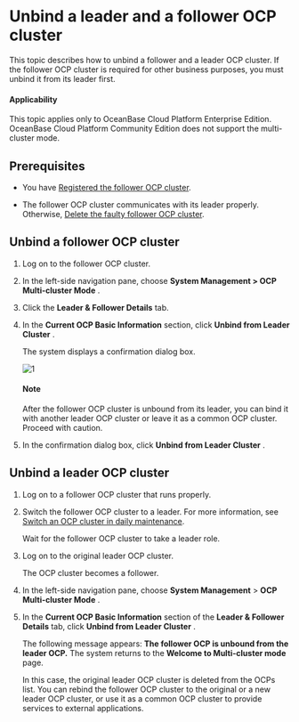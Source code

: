 Unbind a leader and a follower OCP cluster
===============================================================

This topic describes how to unbind a follower and a leader OCP cluster. If the follower OCP cluster is required for other business purposes, you must unbind it from its leader first.

<main id="notice" type='notice'>
<h4>Applicability</h4>
<p>This topic applies only to OceanBase Cloud Platform Enterprise Edition. OceanBase Cloud Platform Community Edition does not support the multi-cluster mode. </p>
</main>

Prerequisites
----------------------------------

* You have [Registered the follower OCP cluster](../300.ocp-multi-cluster-mode/200.register-an-ocp-cluster.md).

* The follower OCP cluster communicates with its leader properly. Otherwise, [Delete the faulty follower OCP cluster](../300.ocp-multi-cluster-mode/700.delete-an-ocp-cluster.md).

Unbind a follower OCP cluster
--------------------------------------------------

1. Log on to the follower OCP cluster.

2. In the left-side navigation pane, choose **System Management \> OCP Multi-cluster Mode** .

3. Click the **Leader \& Follower Details** tab.

4. In the **Current OCP Basic Information** section, click **Unbind from Leader Cluster** .

   The system displays a confirmation dialog box. 

   ![1](https://help-static-aliyun-doc.aliyuncs.com/assets/img/en-US/9134306461/p394588.png)

    <main id="notice" type='explain'>
     <h4>Note</h4>
     <p>  After the follower OCP cluster is unbound from its leader, you can bind it with another leader OCP cluster or leave it as a common OCP cluster. Proceed with caution.</p>
     </main>

5. In the confirmation dialog box, click **Unbind from Leader Cluster** .

Unbind a leader OCP cluster
------------------------------------------------

1. Log on to a follower OCP cluster that runs properly.

2. Switch the follower OCP cluster to a leader. For more information, see [Switch an OCP cluster in daily maintenance](../300.ocp-multi-cluster-mode/500.switch-an-ocp-cluster-in-daily-maintenance.md).

   Wait for the follower OCP cluster to take a leader role.

3. Log on to the original leader OCP cluster.

   The OCP cluster becomes a follower.

4. In the left-side navigation pane, choose **System Management** \> **OCP Multi-cluster Mode** .

5. In the **Current OCP Basic Information** section of the **Leader \& Follower Details** tab, click **Unbind from Leader Cluster** .

   The following message appears: **The follower OCP is unbound from the leader OCP.** The system returns to the **Welcome to Multi-cluster mode** page.

   In this case, the original leader OCP cluster is deleted from the OCPs list. You can rebind the follower OCP cluster to the original or a new leader OCP cluster, or use it as a common OCP cluster to provide services to external applications.
